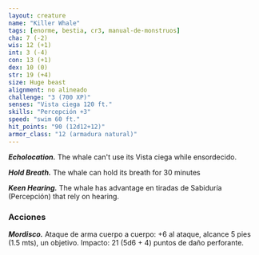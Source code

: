```yaml
---
layout: creature
name: "Killer Whale"
tags: [enorme, bestia, cr3, manual-de-monstruos]
cha: 7 (-2)
wis: 12 (+1)
int: 3 (-4)
con: 13 (+1)
dex: 10 (0)
str: 19 (+4)
size: Huge beast
alignment: no alineado
challenge: "3 (700 XP)"
senses: "Vista ciega 120 ft."
skills: "Percepción +3"
speed: "swim 60 ft."
hit_points: "90 (12d12+12)"
armor_class: "12 (armadura natural)"
---
```


***Echolocation.*** The whale can't use its Vista ciega while ensordecido.

***Hold Breath.*** The whale can hold its breath for 30 minutes

***Keen Hearing.*** The whale has advantage en tiradas de Sabiduría (Percepción) that rely on hearing.

### Acciones

***Mordisco.*** Ataque de arma cuerpo a cuerpo: +6 al ataque, alcance 5 pies (1.5 mts), un objetivo. Impacto: 21 (5d6 + 4) puntos de daño perforante.
